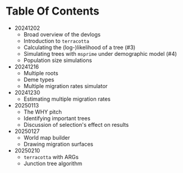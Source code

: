 # Table Of Contents

- 20241202
    - Broad overview of the devlogs
    - Introduction to `terracotta`
    - Calculating the (log-)likelihood of a tree (#3)
    - Simulating trees with `msprime` under demographic model (#4)
    - Population size simulations
- 20241216
    - Multiple roots
    - Deme types
    - Multiple migration rates simulator
- 20241230
    - Estimating multiple migration rates
- 20250113
    - The WHY pitch
    - Identifying important trees
    - Discussion of selection's effect on results
- 20250127
    - World map builder
    - Drawing migration surfaces
- 20250210
    - `terracotta` with ARGs
    - Junction tree algorithm

